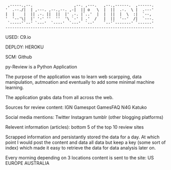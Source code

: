      ,-----.,--.                  ,--. ,---.   ,--.,------.  ,------.
    '  .--./|  | ,---. ,--.,--. ,-|  || o   \  |  ||  .-.  \ |  .---'
    |  |    |  || .-. ||  ||  |' .-. |`..'  |  |  ||  |  \  :|  `--, 
    '  '--'\|  |' '-' ''  ''  '\ `-' | .'  /   |  ||  '--'  /|  `---.
     `-----'`--' `---'  `----'  `---'  `--'    `--'`-------' `------'
    ----------------------------------------------------------------- 
USED:
    C9.io

DEPLOY:
    HEROKU
    
SCM:
    Github

py-Review is a Python Application

The purpose of the application was to learn web scarpping, data manipulation, 
autmoation and eventually to add some minimal machine learning. 

The application grabs data from all across the web.

Sources for review content:
IGN
Gamespot
GamesFAQ
N4G
Katuko

Social media mentions:
Twitter
Instagram
tumblr (other blogging platforms)

Relevent information (articles):
bottom 5 of the top 10 review sites

Scrapped information and persistantly stored the data for a day.
At which point I would post the content and data all data but keep a key 
(some sort of index) which made it easy to retrieve the data for data analysis
later on.

Every morning depending on 3 locations content is sent to the site:
US
EUROPE
AUSTRALIA